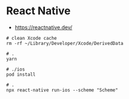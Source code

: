 # React Native

- https://reactnative.dev/

```shell
# clean Xcode cache
rm -rf ~/Library/Developer/Xcode/DerivedData

# .
yarn

# ./ios
pod install

# .
npx react-native run-ios --scheme "Scheme"
```
